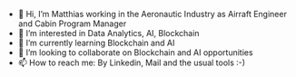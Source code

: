 - 👋 Hi, I’m Matthias working in the Aeronautic Industry as Airraft Engineer and Cabin Program Manager
- 👀 I’m interested in Data Analytics, AI, Blockchain
- 🌱 I’m currently learning Blockchain and AI
- 💞️ I’m looking to collaborate on Blockchain and AI opportunities
- 📫 How to reach me: By Linkedin, Mail and the usual tools :-)

